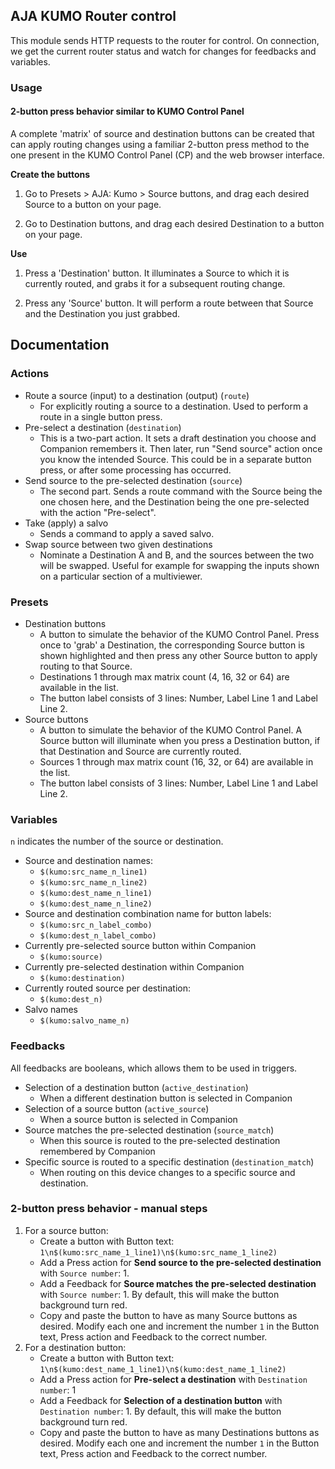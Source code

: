 ## AJA KUMO Router control
This module sends HTTP requests to the router for control. On connection, we get the current router status and watch for changes for feedbacks and variables.

### Usage

#### 2-button press behavior similar to KUMO Control Panel  

A complete 'matrix' of source and destination buttons can be created that can apply routing changes using a familiar 2-button press method to the one present in the KUMO Control Panel (CP) and the web browser interface.


**Create the buttons**

1. Go to Presets > AJA: Kumo > Source buttons, and drag each desired Source to a button on your page.

2. Go to Destination buttons, and drag each desired Destination to a button on your page.

**Use**

1. Press a 'Destination' button. It illuminates a Source to which it is currently routed, and grabs it for a subsequent routing change.

2. Press any 'Source' button. It will perform a route between that Source and the Destination you just grabbed.



## Documentation

### Actions

- Route a source (input) to a destination (output) (`route`)
	- For explicitly routing a source to a destination. Used to perform a route in a single button press.
- Pre-select a destination (`destination`)
	- This is a two-part action. It sets a draft destination you choose and Companion remembers it. Then later, run "Send source" action once you know the intended Source. This could be in a separate button press, or after some processing has occurred.
- Send source to the pre-selected destination (`source`)
	- The second part. Sends a route command with the Source being the one chosen here, and the Destination being the one pre-selected with the action "Pre-select".
- Take (apply) a salvo
	- Sends a command to apply a saved salvo.
- Swap source between two given destinations
	- Nominate a Destination A and B, and the sources between the two will be swapped. Useful for example for swapping the inputs shown on a particular section of a multiviewer.

### Presets

- Destination buttons
	- A button to simulate the behavior of the KUMO Control Panel. Press once to 'grab' a Destination, the corresponding Source button is shown highlighted and then press any other Source button to apply routing to that Source.
	- Destinations 1 through max matrix count (4, 16, 32 or 64) are available in the list.
	- The button label consists of 3 lines: Number, Label Line 1 and Label Line 2.
- Source buttons
	- A button to simulate the behavior of the KUMO Control Panel. A Source button will illuminate when you press a Destination button, if that Destination and Source are currently routed.
	- Sources 1 through max matrix count (16, 32, or 64) are available in the list.
	- The button label consists of 3 lines: Number, Label Line 1 and Label Line 2.

### Variables
`n` indicates the number of the source or destination.

- Source and destination names: 
	- `$(kumo:src_name_n_line1)`
	- `$(kumo:src_name_n_line2)`
	- `$(kumo:dest_name_n_line1)`
	- `$(kumo:dest_name_n_line2)`
- Source and destination combination name for button labels:
	- `$(kumo:src_n_label_combo)`
	- `$(kumo:dest_n_label_combo)`
- Currently pre-selected source button within Companion
	- `$(kumo:source)`
- Currently pre-selected destination within Companion
	- `$(kumo:destination)`
- Currently routed source per destination:
	- `$(kumo:dest_n)`
- Salvo names
	- `$(kumo:salvo_name_n)`

### Feedbacks
All feedbacks are booleans, which allows them to be used in triggers.

- Selection of a destination button (`active_destination`)
	- When a different destination button is selected in Companion
- Selection of a source button (`active_source`)
	- When a source button is selected in Companion
- Source matches the pre-selected destination (`source_match`)
	- When this source is routed to the pre-selected destination remembered by Companion
- Specific source is routed to a specific destination (`destination_match`)
	- When routing on this device changes to a specific source and destination.

### 2-button press behavior - manual steps

1. For a source button:
	- Create a button with Button text:
	```1\n$(kumo:src_name_1_line1)\n$(kumo:src_name_1_line2)```
	- Add a Press action for **Send source to the pre-selected destination** with `Source number`: 1.
	- Add a Feedback for **Source matches the pre-selected destination** with `Source number`: 1. By default, this will make the button background turn red. 
	- Copy and paste the button to have as many Source buttons as desired. Modify each one and increment the number `1` in the Button text, Press action and Feedback to the correct number.
2. For a destination button:
	- Create a button with Button text:
	```1\n$(kumo:dest_name_1_line1)\n$(kumo:dest_name_1_line2)```
	- Add a Press action for **Pre-select a destination** with `Destination number`: 1
	- Add a Feedback for **Selection of a destination button** with `Destination number`: 1. By default, this will make the button background turn red.
	- Copy and paste the button to have as many Destinations buttons as desired. Modify each one and increment the number `1` in the Button text, Press action and Feedback to the correct number.
